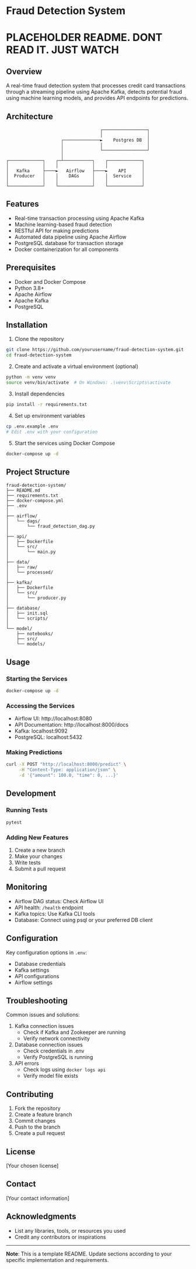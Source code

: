 # Fraud Detection System
# PLACEHOLDER README. DONT READ IT. JUST WATCH

## Overview
A real-time fraud detection system that processes credit card transactions through a streaming pipeline using Apache Kafka, detects potential fraud using machine learning models, and provides API endpoints for predictions.

## Architecture
```
                                    ┌─────────────────┐
                                    │                 │
                     ┌──────────────►    Postgres DB  │
                     │              │                 │
                     │              └─────────────────┘
                     │
┌─────────────┐    ┌─┴───────────┐    ┌─────────────┐
│             │    │             │    │             │
│   Kafka     ├────►   Airflow   ├────►    API      │
│  Producer   │    │    DAGs     │    │  Service    │
│             │    │             │    │             │
└─────────────┘    └─────────────┘    └─────────────┘
```

## Features
- Real-time transaction processing using Apache Kafka
- Machine learning-based fraud detection
- RESTful API for making predictions
- Automated data pipeline using Apache Airflow
- PostgreSQL database for transaction storage
- Docker containerization for all components

## Prerequisites
- Docker and Docker Compose
- Python 3.8+
- Apache Airflow
- Apache Kafka
- PostgreSQL

## Installation

1. Clone the repository
```bash
git clone https://github.com/yourusername/fraud-detection-system.git
cd fraud-detection-system
```

2. Create and activate a virtual environment (optional)
```bash
python -m venv venv
source venv/bin/activate  # On Windows: .\venv\Scripts\activate
```

3. Install dependencies
```bash
pip install -r requirements.txt
```

4. Set up environment variables
```bash
cp .env.example .env
# Edit .env with your configuration
```

5. Start the services using Docker Compose
```bash
docker-compose up -d
```

## Project Structure
```
fraud-detection-system/
├── README.md
├── requirements.txt
├── docker-compose.yml
├── .env
│
├── airflow/
│   └── dags/
│       └── fraud_detection_dag.py
│
├── api/
│   ├── Dockerfile
│   └── src/
│       └── main.py
│
├── data/
│   ├── raw/
│   └── processed/
│
├── kafka/
│   ├── Dockerfile
│   └── src/
│       └── producer.py
│
├── database/
│   ├── init.sql
│   └── scripts/
│
└── model/
    ├── notebooks/
    ├── src/
    └── models/
```

## Usage

### Starting the Services
```bash
docker-compose up -d
```

### Accessing the Services
- Airflow UI: http://localhost:8080
- API Documentation: http://localhost:8000/docs
- Kafka: localhost:9092
- PostgreSQL: localhost:5432

### Making Predictions
```bash
curl -X POST "http://localhost:8000/predict" \
     -H "Content-Type: application/json" \
     -d '{"amount": 100.0, "time": 0, ...}'
```

## Development

### Running Tests
```bash
pytest
```

### Adding New Features
1. Create a new branch
2. Make your changes
3. Write tests
4. Submit a pull request

## Monitoring
- Airflow DAG status: Check Airflow UI
- API health: `/health` endpoint
- Kafka topics: Use Kafka CLI tools
- Database: Connect using psql or your preferred DB client

## Configuration
Key configuration options in `.env`:
- Database credentials
- Kafka settings
- API configurations
- Airflow settings

## Troubleshooting
Common issues and solutions:
1. Kafka connection issues
   - Check if Kafka and Zookeeper are running
   - Verify network connectivity
2. Database connection issues
   - Check credentials in .env
   - Verify PostgreSQL is running
3. API errors
   - Check logs using `docker logs api`
   - Verify model file exists

## Contributing
1. Fork the repository
2. Create a feature branch
3. Commit changes
4. Push to the branch
5. Create a pull request

## License
[Your chosen license]

## Contact
[Your contact information]

## Acknowledgments
- List any libraries, tools, or resources you used
- Credit any contributors or inspirations

---

**Note**: This is a template README. Update sections according to your specific implementation and requirements.